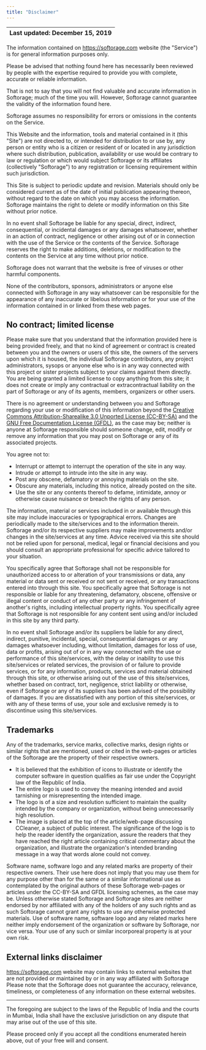 ```yaml
---
title: "Disclaimer"
---
```

| Last updated: December 15, 2019 |
| ------------------------------- |

The information contained on https://softorage.com website (the "Service") is for general information purposes only.

Please be advised that nothing found here has necessarily been reviewed by people with the expertise required to provide you with complete, accurate or reliable information.

That is not to say that you will not find valuable and accurate information in Softorage; much of the time you will. However, Softorage cannot guarantee the validity of the information found here.

Softorage assumes no responsibility for errors or omissions in the contents on the Service.

This Website and the information, tools and material contained in it (this "Site") are not directed to, or intended for distribution to or use by, any person or entity who is a citizen or resident of or located in any jurisdiction where such distribution, publication, availability or use would be contrary to law or regulation or which would subject Softorage or its affiliates (collectively "Softorage") to any registration or licensing requirement within such jurisdiction.

This Site is subject to periodic update and revision. Materials should only be considered current as of the date of initial publication appearing thereon, without regard to the date on which you may access the information. Softorage maintains the right to delete or modify information on this Site without prior notice.

In no event shall Softorage be liable for any special, direct, indirect, consequential, or incidental damages or any damages whatsoever, whether in an action of contract, negligence or other arising out of or in connection with the use of the Service or the contents of the Service. Softorage reserves the right to make additions, deletions, or modification to the contents on the Service at any time without prior notice.

Softorage does not warrant that the website is free of viruses or other harmful components.

None of the contributors, sponsors, administrators or anyone else connected with Softorage in any way whatsoever can be responsible for the appearance of any inaccurate or libelous information or for your use of the information contained in or linked from these web pages.

## No contract; limited license

Please make sure that you understand that the information provided here is being provided freely, and that no kind of agreement or contract is created between you and the owners or users of this site, the owners of the servers upon which it is housed, the individual Softorage contributors, any project administrators, sysops or anyone else who is in any way connected with this project or sister projects subject to your claims against them directly. You are being granted a limited license to copy anything from this site; it does not create or imply any contractual or extracontractual liability on the part of Softorage or any of its agents, members, organizers or other users.

There is no agreement or understanding between you and Softorage regarding your use or modification of this information beyond the [Creative Commons Attribution-Sharealike 3.0 Unported License (CC-BY-SA)](https://creativecommons.org/licenses/by-sa/3.0/) and the [GNU Free Documentation License (GFDL)](https://www.gnu.org/licenses/fdl-1.3.en.html), as the case may be; neither is anyone at Softorage responsible should someone change, edit, modify or remove any information that you may post on Softorage or any of its associated projects.

You agree not to:
* Interrupt or attempt to interrupt the operation of the site in any way.
* Intrude or attempt to intrude into the site in any way.
* Post any obscene, defamatory or annoying materials on the site.
* Obscure any materials, including this notice, already posted on the site.
* Use the site or any contents thereof to defame, intimidate, annoy or otherwise cause nuisance or breach the rights of any person.

The information, material or services included in or available through this site may include inaccuracies or typographical errors. Changes are periodically made to the site/services and to the information therein. Softorage and/or its respective suppliers may make improvements and/or changes in the site/services at any time. Advice received via this site should not be relied upon for personal, medical, legal or financial decisions and you should consult an appropriate professional for specific advice tailored to your situation.

You specifically agree that Softorage shall not be responsible for unauthorized access to or alteration of your transmissions or data, any material or data sent or received or not sent or received, or any transactions entered into through this site. You specifically agree that Softorage is not responsible or liable for any threatening, defamatory, obscene, offensive or illegal content or conduct of any other party or any infringement of another's rights, including intellectual property rights. You specifically agree that Softorage is not responsible for any content sent using and/or included in this site by any third party.

In no event shall Softorage and/or its suppliers be liable for any direct, indirect, punitive, incidental, special, consequential damages or any damages whatsoever including, without limitation, damages for loss of use, data or profits, arising out of or in any way connected with the use or performance of this site/services, with the delay or inability to use this site/services or related services, the provision of or failure to provide services, or for any information, products, services and material obtained through this site, or otherwise arising out of the use of this site/services, whether based on contract, tort, negligence, strict liability or otherwise, even if Softorage or any of its suppliers has been advised of the possibility of damages. If you are dissatisfied with any portion of this site/services, or with any of these terms of use, your sole and exclusive remedy is to discontinue using this site/services.

## Trademarks

Any of the trademarks, service marks, collective marks, design rights or similar rights that are mentioned, used or cited in the web-pages or articles of the Softorage are the property of their respective owners.

* It is believed that the exhibition of icons to illustrate or identify the computer software in question qualifies as fair use under the Copyright law of the Republic of India.
* The entire logo is used to convey the meaning intended and avoid tarnishing or misrepresenting the intended image.
* The logo is of a size and resolution sufficient to maintain the quality intended by the company or organization, without being unnecessarily high resolution.
* The image is placed at the top of the article/web-page discussing CCleaner, a subject of public interest. The significance of the logo is to help the reader identify the organization, assure the readers that they have reached the right article containing critical commentary about the organization, and illustrate the organization's intended branding message in a way that words alone could not convey.

Software name, software logo and any related marks are property of their respective owners. Their use here does not imply that you may use them for any purpose other than for the same or a similar informational use as contemplated by the original authors of these Softorage web-pages or articles under the CC-BY-SA and GFDL licensing schemes, as the case may be. Unless otherwise stated Softorage and Softorage sites are neither endorsed by nor affiliated with any of the holders of any such rights and as such Softorage cannot grant any rights to use any otherwise protected materials. Use of software name, software logo and any related marks here neither imply endorsement of the organization or software by Softorage, nor vice versa. Your use of any such or similar incorporeal property is at your own risk.

## External links disclaimer

https://softorage.com website may contain links to external websites that are not provided or maintained by or in any way affiliated with Softorage
Please note that the Softorage does not guarantee the accuracy, relevance, timeliness, or completeness of any information on these external websites.

---

The foregoing are subject to the laws of the Republic of India and the courts in Mumbai, India shall have the exclusive jurisdiction on any dispute that may arise out of the use of this site.

Please proceed only if you accept all the conditions enumerated herein above, out of your free will and consent.
